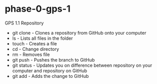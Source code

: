 # phase-0-gps-1
GPS 1.1 Repository

* git clone - Clones a repository from GitHub onto your computer
* ls - Lists all files in the folder
* touch - Creates a file
* cd - Change directory
* rm - Removes file
* git push - Pushes the branch to GitHub
* git status - Updates you on difference between repository on your computer and repository on GitHub
* git add - Adds the change to GitHub
